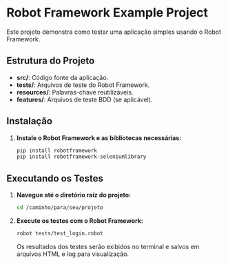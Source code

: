 # Robot Framework Example Project

Este projeto demonstra como testar uma aplicação simples usando o Robot Framework.

## Estrutura do Projeto

- **src/**: Código fonte da aplicação.
- **tests/**: Arquivos de teste do Robot Framework.
- **resources/**: Palavras-chave reutilizáveis.
- **features/**: Arquivos de teste BDD (se aplicável).

## Instalação

1. **Instale o Robot Framework e as bibliotecas necessárias:**

    ```bash
    pip install robotframework
    pip install robotframework-seleniumlibrary
    ```

## Executando os Testes

1. **Navegue até o diretório raíz do projeto:**

    ```bash
    cd /caminho/para/seu/projeto
    ```

2. **Execute os testes com o Robot Framework:**

    ```bash
    robot tests/test_login.robot
    ```

    Os resultados dos testes serão exibidos no terminal e salvos em arquivos HTML e log para visualização.
